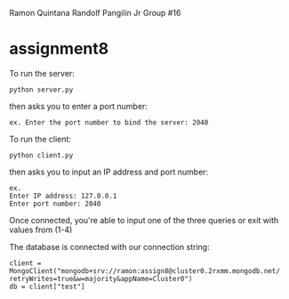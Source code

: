 Ramon Quintana 
Randolf Pangilin Jr
Group #16
# assignment8

To run the server:
```
python server.py
```
then asks you to enter a port number:
```
ex. Enter the port number to bind the server: 2040
```

To run the client:
```
python client.py
```
then asks you to input an IP address and port number:
```
ex.
Enter IP address: 127.0.0.1 
Enter port number: 2040
```

Once connected, you're able to input one of the three queries or exit with values from (1-4)

The database is connected with our connection string:
```
client = MongoClient("mongodb+srv://ramon:assign8@cluster0.2rxmm.mongodb.net/ retryWrites=true&w=majority&appName=Cluster0")
db = client["test"]
```
